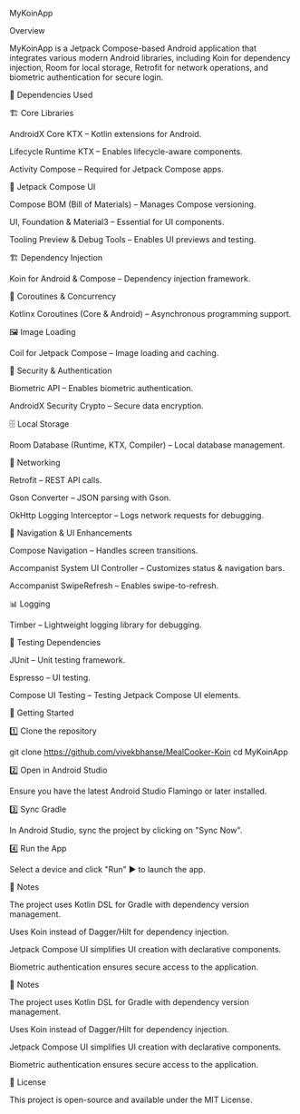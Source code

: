 MyKoinApp

Overview

MyKoinApp is a Jetpack Compose-based Android application that integrates various modern Android libraries, including Koin for dependency injection, Room for local storage, Retrofit for network operations, and biometric authentication for secure login.

🔧 Dependencies Used

🏗 Core Libraries

AndroidX Core KTX – Kotlin extensions for Android.

Lifecycle Runtime KTX – Enables lifecycle-aware components.

Activity Compose – Required for Jetpack Compose apps.

🎨 Jetpack Compose UI

Compose BOM (Bill of Materials) – Manages Compose versioning.

UI, Foundation & Material3 – Essential for UI components.

Tooling Preview & Debug Tools – Enables UI previews and testing.

🏗 Dependency Injection

Koin for Android & Compose – Dependency injection framework.

🔄 Coroutines & Concurrency

Kotlinx Coroutines (Core & Android) – Asynchronous programming support.

🖼 Image Loading

Coil for Jetpack Compose – Image loading and caching.

🔑 Security & Authentication

Biometric API – Enables biometric authentication.

AndroidX Security Crypto – Secure data encryption.

🗄 Local Storage

Room Database (Runtime, KTX, Compiler) – Local database management.

📡 Networking

Retrofit – REST API calls.

Gson Converter – JSON parsing with Gson.

OkHttp Logging Interceptor – Logs network requests for debugging.

🔄 Navigation & UI Enhancements

Compose Navigation – Handles screen transitions.

Accompanist System UI Controller – Customizes status & navigation bars.

Accompanist SwipeRefresh – Enables swipe-to-refresh.

📊 Logging

Timber – Lightweight logging library for debugging.

🧪 Testing Dependencies

JUnit – Unit testing framework.

Espresso – UI testing.

Compose UI Testing – Testing Jetpack Compose UI elements.

🚀 Getting Started

1️⃣ Clone the repository

git clone https://github.com/vivekbhanse/MealCooker-Koin
cd MyKoinApp

2️⃣ Open in Android Studio

Ensure you have the latest Android Studio Flamingo or later installed.

3️⃣ Sync Gradle

In Android Studio, sync the project by clicking on "Sync Now".

4️⃣ Run the App

Select a device and click "Run" ▶️ to launch the app.

📌 Notes

The project uses Kotlin DSL for Gradle with dependency version management.

Uses Koin instead of Dagger/Hilt for dependency injection.

Jetpack Compose UI simplifies UI creation with declarative components.

Biometric authentication ensures secure access to the application.

📌 Notes

The project uses Kotlin DSL for Gradle with dependency version management.

Uses Koin instead of Dagger/Hilt for dependency injection.

Jetpack Compose UI simplifies UI creation with declarative components.

Biometric authentication ensures secure access to the application.

📜 License

This project is open-source and available under the MIT License.